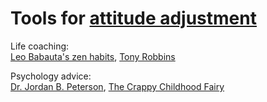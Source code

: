 
# Tools for [attitude adjustment](https://adequate.life/success-2/)

Life coaching:  
[Leo Babauta's zen habits](https://zenhabits.net/),
[Tony Robbins](https://www.tonyrobbins.com/)

Psychology advice:  
[Dr. Jordan B. Peterson](https://www.jordanbpeterson.com/),
[The Crappy Childhood Fairy](https://crappychildhoodfairy.com/)
